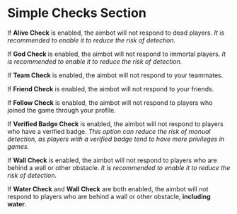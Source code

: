# Simple Checks Section

If **Alive Check** is enabled, the aimbot will not respond to dead players. *It is recommended to enable it to reduce the risk of detection.*

If **God Check** is enabled, the aimbot will not respond to immortal players. *It is recommended to enable it to reduce the risk of detection.*

If **Team Check** is enabled, the aimbot will not respond to your teammates.

If **Friend Check** is enabled, the aimbot will not respond to your friends.

If **Follow Check** is enabled, the aimbot will not respond to players who joined the game through your profile.

If **Verified Badge Check** is enabled, the aimbot will not respond to players who have a verified badge. *This option can reduce the risk of manual detection, as players with a verified badge tend to have more privileges in games.*

If **Wall Check** is enabled, the aimbot will not respond to players who are behind a wall or other obstacle. *It is recommended to enable it to reduce the risk of detection.*

If **Water Check** and **Wall Check** are both enabled, the aimbot will not respond to players who are behind a wall or other obstacle, **including water**.